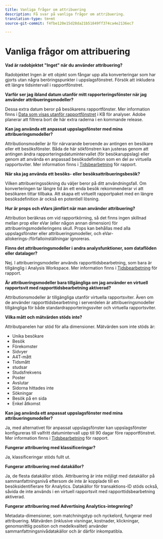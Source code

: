 ```yaml
---
title: Vanliga frågor om attribuering
description: Få svar på vanliga frågor om attribuering.
translation-type: tm+mt
source-git-commit: f4fbe120e15d28da21b51849ff374ca4e2136ec7

---
```



# Vanliga frågor om attribuering

**Vad är radobjektet &quot;Inget&quot; när du använder attribuering?**

Radobjektet Ingen är ett objekt som fångar upp alla konverteringar som har gjorts utan några beröringspunkter i uppslagsfönstret. Försök att inkludera ett längre tidsintervall i rapportfönstret.

**Varför ser jag ibland datum utanför mitt rapporteringsfönster när jag använder attribueringsmodeller?**

Dessa extra datum beror på besökarens rapportfönster. Mer information finns i [Data som visas utanför rapportfönstret](https://helpx.adobe.com/analytics/kb/data-appearing-outside-reporting-window.html) i KB för analyser. Adobe planerar att filtrera bort de här extra raderna i en kommande release.

**Kan jag använda ett anpassat uppslagsfönster med mina attribueringsmodeller?**

Attributionsmodeller är för närvarande beroende av antingen en besökare eller ett besöksfönster. Båda de här sökfönstren kan justeras genom att antingen ändra rapporteringsdatumintervallet (för besökaruppslag) eller genom att använda en anpassad besöksdefinition som en del av virtuella rapportsviter. Mer information finns i [Tidsbearbetning](../../../../components/vrs/vrs-report-time-processing.md) för rapport.

**När ska jag använda ett besöks- eller besöksattribueringsbesök?**

Vilken attribueringssökning du väljer beror på ditt användningsfall. Om konverteringen tar längre tid än ett enda besök rekommenderar vi att besökaren tittar tillbaka. Att skapa ett virtuellt rapportpaket med en längre besöksdefinition är också en potentiell lösning.

**Hur är props och eVars jämfört när man använder attribuering?**

Attribution beräknas om vid rapportkörning, så det finns ingen skillnad mellan prop eller eVar (eller någon annan dimension) för attribueringsmodelleringens skull. Props kan behållas med alla uppslagsfönster eller attribueringsmodeller, och eVar-allokerings-/förfalloinställningar ignoreras.

**Finns det attribueringsmodeller i andra analysfunktioner, som dataflöden eller datalager?**

Nej. I attribueringsmodeller används rapporttidsbearbetning, som bara är tillgänglig i Analysis Workspace. Mer information finns i [Tidsbearbetning](../../../../components/vrs/vrs-report-time-processing.md) för rapport.

**Är attribueringsmodeller bara tillgängliga om jag använder en virtuell rapportsvit med rapporttidsbearbetning aktiverad?**

Attributionsmodeller är tillgängliga utanför virtuella rapportsviter. Även om de använder rapporttidsbearbetning i serverdelen är attribueringsmodeller tillgängliga för både standardrapporteringssviter och virtuella rapportsviter.

**Vilka mått och mätvärden stöds inte?**

Attributpanelen har stöd för alla dimensioner. Mätvärden som inte stöds är:

* Unika besökare
* Besök
* Förekomster
* Sidvyer
* A4T-mått
* Tidsmått
* studsar
* Studsfrekvens
* Poster
* Avslutar
* Sidorna hittades inte
* Sökningar
* Besök på en sida
* Enkel åtkomst

**Kan jag använda ett anpassat uppslagsfönster med mina attribueringsmodeller?**

Ja, med alternativet för anpassat uppslagsfönster kan uppslagsfönster konfigureras till valfritt datumintervall upp till 90 dagar före rapportfönstret. Mer information finns i [Tidsbearbetning](https://docs.adobe.com/content/help/en/analytics/components/virtual-report-suites/vrs-report-time-processing.html) för rapport.

**Fungerar attribuering med klassificeringar?**

Ja, klassificeringar stöds fullt ut.

**Fungerar attribuering med datakällor?**

Ja, de flesta datakällor stöds. Attribuering är inte möjligt med datakällor på sammanfattningsnivå eftersom de inte är kopplade till en besöksidentifierare för Analytics. Datakällor för transaktions-ID stöds också, såvida de inte används i en virtuell rapportsvit med rapporttidsbearbetning aktiverad.

**Fungerar attribuering med Advertising Analytics-integrering?**

Metadata-dimensioner, som matchningstyp och nyckelord, fungerar med attribuering. Mätvärden (inklusive visningar, kostnader, klickningar, genomsnittlig position och medelkvalitet) använder sammanfattningsnivådatakällor och är därför inkompatibla.
